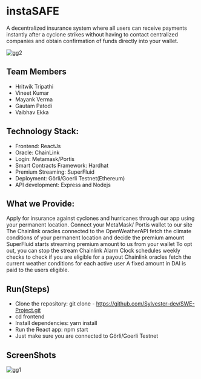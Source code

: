 # instaSAFE


A decentralized insurance system where all users can receive payments instantly after a cyclone strikes without having to contact centralized companies and obtain confirmation of funds directly into your wallet.


![gg2](https://user-images.githubusercontent.com/52003051/141686414-084f17cd-1094-4fcf-b33e-7d1e796e5536.png)

## Team Members
- Hritwik Tripathi
- Vineet Kumar
- Mayank Verma
- Gautam Patodi
- Vaibhav Ekka


## Technology Stack:
- Frontend: ReactJs
- Oracle: ChainLink
- Login: Metamask/Portis
- Smart Contracts Framework: Hardhat
- Premium Streaming: SuperFluid
- Deployment: Görli/Goerli Testnet(Ethereum)
- API development: Express and Nodejs



##  What we Provide:
Apply for insurance against cyclones and hurricanes through our app using your permanent location.
Connect your MetaMask/ Portis wallet to our site
The Chainlink oracles connected to the OpenWeatherAPI fetch the climate conditions of your permanent location and decide the premium amount
SuperFluid starts streaming premium amount to us from your wallet
To opt out, you can stop the stream
Chainlink Alarm Clock schedules weekly checks to check if you are eligible for a payout
Chainlink oracles fetch the current weather conditions for each active user
A fixed amount in DAI is paid to the users eligible.

## Run(Steps)
- Clone the repository: git clone - https://github.com/Sylvester-dev/SWE-Project.git
- cd frontend
- Install dependencies: yarn install
- Run the React app: npm start
- Just make sure you are connected to Görli/Goerli Testnet

## ScreenShots



![gg1](https://user-images.githubusercontent.com/52003051/141686381-83207377-359c-4daf-8539-56608ff7a1e2.png)

